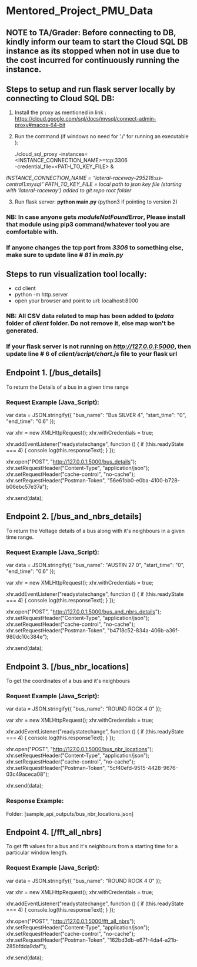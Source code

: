 # Mentored_Project_PMU_Data

## NOTE to TA/Grader: Before connecting to DB, kindly inform our team to start the Cloud SQL DB instance as its stopped when not in use due to the cost incurred for continuously running the instance.

## Steps to setup and run flask server locally by connecting to Cloud SQL DB:

  1. Install the proxy as mentioned in link : https://cloud.google.com/sql/docs/mysql/connect-admin-proxy#macos-64-bit

  2. Run the command (if windows no need for ‘./’ for running an executable ):
        
        ./cloud_sql_proxy -instances=<INSTANCE_CONNECTION_NAME>=tcp:3306 \
          -credential_file=<PATH_TO_KEY_FILE> &

  *INSTANCE_CONNECTION_NAME = “lateral-raceway-295218:us-central1:mysql”*
  *PATH_TO_KEY_FILE = local path to json key file (starting with 'lateral-raceway') added to git repo root folder*

  3. Run flask server: **python main.py** (python3 if pointing to version 2)

  ### NB: In case anyone gets *moduleNotFoundError*, Please install that module using pip3 command/whatever tool you are comfortable with.
  ### If anyone changes the tcp port from *3306* to something else, make sure to update line # *81* in *main.py*


## Steps to run visualization tool locally:
  * cd client
  * python -m http.server
  * open your browser and point to url: localhost:8000
### NB: All CSV data related to map has been added to *lpdata* folder of *client* folder. Do not remove it, else map won't be generated.
### If your flask server is not running on *http://127.0.0.1:5000*, then update line # 6 of *client/script/chart.js* file to your flask url

## Endpoint 1. [/bus_details]
To return the Details of a bus in a given time range

### Request Example (Java_Script):

var data = JSON.stringify({
  "bus_name": "Bus SILVER 4",
  "start_time": "0",
  "end_time": "0.6"
});

var xhr = new XMLHttpRequest();
xhr.withCredentials = true;

xhr.addEventListener("readystatechange", function () {
  if (this.readyState === 4) {
    console.log(this.responseText);
  }
});

xhr.open("POST", "http://127.0.0.1:5000/bus_details");
xhr.setRequestHeader("Content-Type", "application/json");
xhr.setRequestHeader("cache-control", "no-cache");
xhr.setRequestHeader("Postman-Token", "56e61bb0-e0ba-4100-b728-b06ebc57e37a");

xhr.send(data);





## Endpoint 2. [/bus_and_nbrs_details]
To return the Voltage details of a bus along with it's neighbours in a given time range.


### Request Example (Java_Script):

var data = JSON.stringify({
  "bus_name": "AUSTIN 27 0",
  "start_time": "0",
  "end_time": "0.6"
});

var xhr = new XMLHttpRequest();
xhr.withCredentials = true;

xhr.addEventListener("readystatechange", function () {
  if (this.readyState === 4) {
    console.log(this.responseText);
  }
});

xhr.open("POST", "http://127.0.0.1:5000/bus_and_nbrs_details");
xhr.setRequestHeader("Content-Type", "application/json");
xhr.setRequestHeader("cache-control", "no-cache");
xhr.setRequestHeader("Postman-Token", "b4718c52-834a-406b-a36f-980dc10c384e");

xhr.send(data);



## Endpoint 3. [/bus_nbr_locations]

To get the coordinates of a bus and it's neighbours

### Request Example (Java_Script):

var data = JSON.stringify({
  "bus_name": "ROUND ROCK 4 0"
});

var xhr = new XMLHttpRequest();
xhr.withCredentials = true;

xhr.addEventListener("readystatechange", function () {
  if (this.readyState === 4) {
    console.log(this.responseText);
  }
});

xhr.open("POST", "http://127.0.0.1:5000/bus_nbr_locations");
xhr.setRequestHeader("Content-Type", "application/json");
xhr.setRequestHeader("cache-control", "no-cache");
xhr.setRequestHeader("Postman-Token", "5cf40efd-9515-4428-9676-03c49aceca08");

xhr.send(data);

### Response Example:
Folder:
[sample_api_outputs/bus_nbr_locations.json]



## Endpoint 4. [/fft_all_nbrs]

To get fft values for a bus and it's neighbours from a starting time for a particular window length.

### Request Example (Java_Script):

var data = JSON.stringify({
  "bus_name": "ROUND ROCK 4 0"
});

var xhr = new XMLHttpRequest();
xhr.withCredentials = true;

xhr.addEventListener("readystatechange", function () {
  if (this.readyState === 4) {
    console.log(this.responseText);
  }
});

xhr.open("POST", "http://127.0.0.1:5000/fft_all_nbrs");
xhr.setRequestHeader("Content-Type", "application/json");
xhr.setRequestHeader("cache-control", "no-cache");
xhr.setRequestHeader("Postman-Token", "162bd3db-e671-4da4-a21b-285bfdda9daf");

xhr.send(data);
